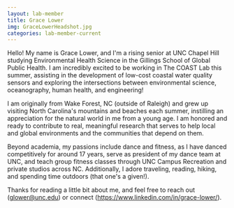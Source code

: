 ```yaml
---
layout: lab-member
title: Grace Lower
img: GraceLowerHeadshot.jpg
categories: lab-member-current
---
```


Hello! My name is Grace Lower, and I'm a rising senior at UNC Chapel Hill studying Environmental Health Science in the Gillings School of Global Public Health. I am incredibly excited to be working in The COAST Lab this summer, assisting in the development of low-cost coastal water quality sensors and exploring the intersections between environmental science, oceanography, human health, and engineering!

I am originally from Wake Forest, NC (outside of Raleigh) and grew up visiting North Carolina's mountains and beaches each summer, instilling an appreciation for the natural world in me from a young age. I am honored and ready to contribute to real, meaningful research that serves to help local and global environments and the communities that depend on them.

Beyond academia, my passions include dance and fitness, as I have danced competitively for around 17 years, serve as president of my dance team at UNC, and teach group fitness classes through UNC Campus Recreation and private studios across NC. Additionally, I adore traveling, reading, hiking, and spending time outdoors (that one's a given!).

Thanks for reading a little bit about me, and feel free to reach out (glower@unc.edu) or connect (https://www.linkedin.com/in/grace-lower/).
